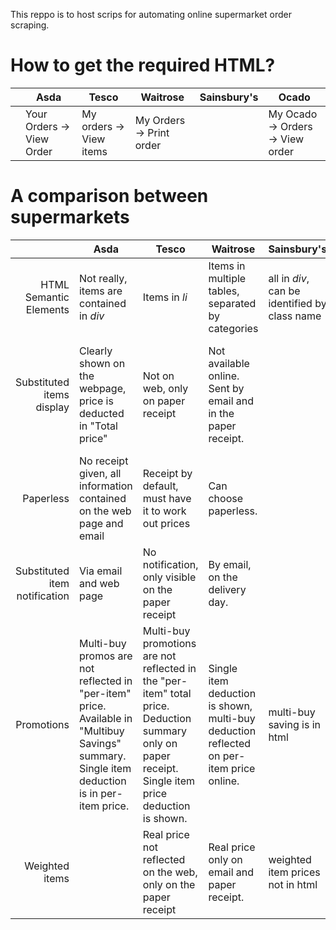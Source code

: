 This reppo is to host scrips for automating online supermarket order scraping.

# How to get the required HTML?
|      | Asda                      | Tesco                   | Waitrose                 | Sainsbury's | Ocado                            |
| ---: | ---                       | ---                     | ---                      | ---         | ---                              |
|      | Your Orders -> View Order | My orders -> View items | My Orders -> Print order |             | My Ocado -> Orders -> View order |

# A comparison between supermarkets

|                               | Asda                                                                                                                                         | Tesco                                                                                                                                                | Waitrose                                                                                | Sainsbury's                                   | Ocado                                                                                                                  |
| ---:                          | ---                                                                                                                                          | ---                                                                                                                                                  | ---                                                                                     | ---                                           | ---                                                                                                                    |
| HTML Semantic Elements        | Not really, items are contained in _div_                                                                                                     | Items in _li_                                                                                                                                        | Items in multiple tables, separated by categories                                       | all in _div_, can be identified by class name | _ul_, contained in 4 _div_                                                                                             |
| Substituted items display     | Clearly shown on the webpage, price is deducted in "Total price"                                                                             | Not on web, only on paper receipt                                                                                                                    | Not available online. Sent by email and in the paper receipt.                           |                                               | Displayed in a seperate tab (_div_). Email with enclosed PDF receipt                                                   |
| Paperless                     | No receipt given, all information contained on the web page and email                                                                        | Receipt by default, must have it to work out prices                                                                                                  | Can choose paperless.                                                                   |                                               | Only email and PDF receipt.                                                                                            |
| Substituted item notification | Via email and web page                                                                                                                       | No notification, only visible on the paper receipt                                                                                                   | By email, on the delivery day.                                                          |                                               | Email and web page.                                                                                                    |
| Promotions                    | Multi-buy promos are not reflected in "per-item" price. Available in "Multibuy Savings" summary. Single item deduction is in per-item price. | Multi-buy promotions are not reflected in the "per-item" total price. Deduction summary only on paper receipt. Single item price deduction is shown. | Single item deduction is shown, multi-buy deduction reflected on per-item price online. | multi-buy saving is in html                   | Not all single item promo shows dedicted price. Multi-buy price is not reflected in per-item price. |
| Weighted items                |                                                                                                                                              | Real price not reflected on the web, only on the paper receipt                                                                                       | Real price only on email and paper receipt.                                             | weighted item prices not in html              |                                                                                                                        |
